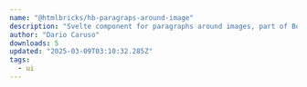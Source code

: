 ```yaml
---
name: "@htmlbricks/hb-paragraps-around-image"
description: "Svelte component for paragraphs around images, part of Bootstrap integration."
author: "Dario Caruso"
downloads: 5
updated: "2025-03-09T03:10:32.285Z"
tags: 
  - ui
---
```

